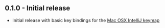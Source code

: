 ## 0.1.0 - Initial release
* Initial release with basic key bindings for the [Mac OSX IntelliJ keymap](https://www.jetbrains.com/idea/docs/IntelliJIDEA_ReferenceCard_Mac.pdf)
